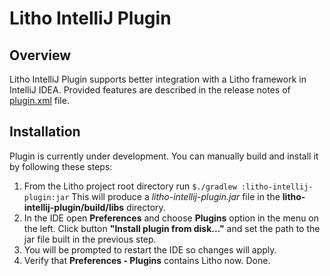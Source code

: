 # Litho IntelliJ Plugin

## Overview
Litho IntelliJ Plugin supports better integration with a Litho framework in IntelliJ IDEA.
Provided features are described in the release notes of
[plugin.xml](src/main/resources/META-INF/plugin.xml) file.

## Installation
Plugin is currently under development. You can manually build and install it by following these steps:

1. From the Litho project root directory run `$./gradlew :litho-intellij-plugin:jar`
This will produce a *litho-intellij-plugin.jar* file in the **litho-intellij-plugin/build/libs** directory.
2. In the IDE open **Preferences** and choose **Plugins** option in the menu on the left.
Click button **"Install plugin from disk..."** and set the path to the jar file built in the previous step.
3. You will be prompted to restart the IDE so changes will apply.
4. Verify that **Preferences - Plugins** contains Litho now. Done.